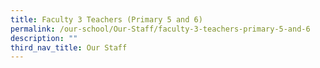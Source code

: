 ```yaml
---
title: Faculty 3 Teachers (Primary 5 and 6)
permalink: /our-school/Our-Staff/faculty-3-teachers-primary-5-and-6
description: ""
third_nav_title: Our Staff
---
```

